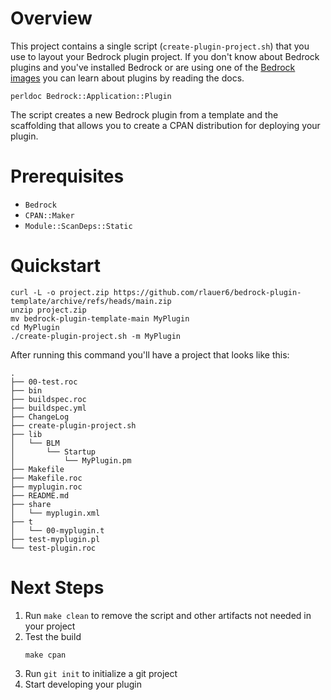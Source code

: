 # Overview

This project contains a single script (`create-plugin-project.sh`)
that you use to layout your Bedrock plugin project. If you don't know
about Bedrock plugins and you've installed Bedrock or are using one of
the [Bedrock images]() you can learn about plugins by reading the
docs.

```
perldoc Bedrock::Application::Plugin
```

The script creates a new Bedrock plugin from a template and the scaffolding that allows
you to create a CPAN distribution for deploying your plugin.

# Prerequisites

* `Bedrock`
* `CPAN::Maker`
* `Module::ScanDeps::Static`

# Quickstart

```
curl -L -o project.zip https://github.com/rlauer6/bedrock-plugin-template/archive/refs/heads/main.zip
unzip project.zip
mv bedrock-plugin-template-main MyPlugin
cd MyPlugin
./create-plugin-project.sh -m MyPlugin 
```

After running this command you'll have a project that looks like this:

```
.
├── 00-test.roc
├── bin
├── buildspec.roc
├── buildspec.yml
├── ChangeLog
├── create-plugin-project.sh
├── lib
│   └── BLM
│       └── Startup
│           └── MyPlugin.pm
├── Makefile
├── Makefile.roc
├── myplugin.roc
├── README.md
├── share
│   └── myplugin.xml
├── t
│   └── 00-myplugin.t
├── test-myplugin.pl
└── test-plugin.roc
```

# Next Steps

1. Run `make clean` to remove the script and other artifacts not needed in your project
2. Test the build
   ```
   make cpan
   ```
3. Run `git init` to initialize a git project
4. Start developing your plugin




